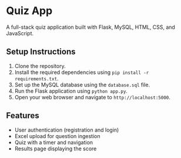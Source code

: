 # Quiz App

A full-stack quiz application built with Flask, MySQL, HTML, CSS, and JavaScript.

## Setup Instructions

1. Clone the repository.
2. Install the required dependencies using `pip install -r requirements.txt`.
3. Set up the MySQL database using the `database.sql` file.
4. Run the Flask application using `python app.py`.
5. Open your web browser and navigate to `http://localhost:5000`.

## Features

- User authentication (registration and login)
- Excel upload for question ingestion
- Quiz with a timer and navigation
- Results page displaying the score
